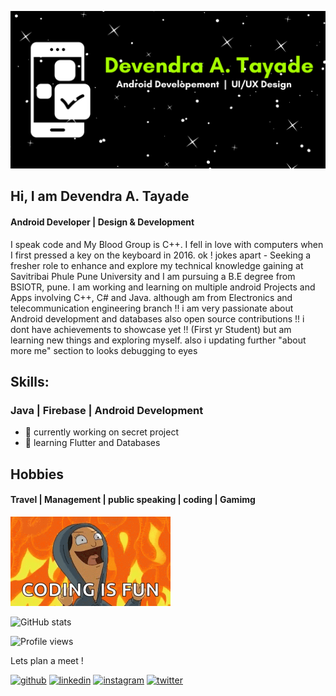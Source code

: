 
![Android Developer | Design & Development](https://github.com/devtayade/devtayade/blob/main/Purple%20and%20Pink%20Organic%20and%20Handcrafted%20Welcome%20Message%20Elementary%20Back%20to%20School%20Banner.png)
## Hi, I am Devendra A. Tayade
#### Android Developer | Design & Development

I speak code and My Blood Group is C++. I fell in love with computers when I first pressed a key on the keyboard in 2016.
ok ! jokes apart - Seeking a fresher role to enhance and explore my technical knowledge gaining at Savitribai Phule Pune University 
and I am pursuing a B.E degree from BSIOTR, pune.
I am working and learning on multiple android Projects and Apps involving C++, C# and Java.
although am from Electronics and telecommunication engineering branch !!
i am very passionate about Android development and databases also open source contributions !!
i dont have achievements to showcase yet !! (First yr Student) but am learning new things and exploring myself.
also i updating further "about more me" section to looks debugging to eyes

## Skills:

### Java | Firebase | Android Development 

- 🔭 currently working on secret project  
- 🌱 learning Flutter and Databases 

## Hobbies 

#### Travel | Management | public speaking | coding | Gamimg 

<img src="https://github.com/devtayade/devtayade/blob/main/codegif.gif" width="256" />
 

![GitHub stats](https://github-readme-stats.vercel.app/api?username=devtayade&show_icons=true)  

![Profile views](https://gpvc.arturio.dev/devtayade)  

Lets plan a meet !

[<img src='https://cdn.jsdelivr.net/npm/simple-icons@3.0.1/icons/github.svg' alt='github' height='40'>](https://github.com/devtayade) [<img src='https://cdn.jsdelivr.net/npm/simple-icons@3.0.1/icons/linkedin.svg' alt='linkedin' height='40'>](https://www.linkedin.com/in/devendra-tayade-752833204/) 
[<img src='https://cdn.jsdelivr.net/npm/simple-icons@3.0.1/icons/instagram.svg' alt='instagram' height='40'>](https://www.instagram.com/devtayade_/)
[<img src='https://cdn.jsdelivr.net/npm/simple-icons@3.0.1/icons/twitter.svg' alt='twitter' height='40'>](https://twitter.com/TayadeDev) 
